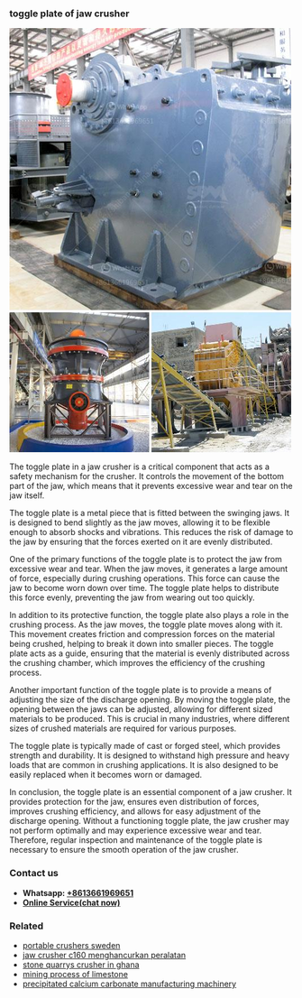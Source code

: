 <h3>toggle plate of jaw crusher</h3><img src='1708587460.jpg' alt=''><p>The toggle plate in a jaw crusher is a critical component that acts as a safety mechanism for the crusher. It controls the movement of the bottom part of the jaw, which means that it prevents excessive wear and tear on the jaw itself.</p><p>The toggle plate is a metal piece that is fitted between the swinging jaws. It is designed to bend slightly as the jaw moves, allowing it to be flexible enough to absorb shocks and vibrations. This reduces the risk of damage to the jaw by ensuring that the forces exerted on it are evenly distributed.</p><p>One of the primary functions of the toggle plate is to protect the jaw from excessive wear and tear. When the jaw moves, it generates a large amount of force, especially during crushing operations. This force can cause the jaw to become worn down over time. The toggle plate helps to distribute this force evenly, preventing the jaw from wearing out too quickly.</p><p>In addition to its protective function, the toggle plate also plays a role in the crushing process. As the jaw moves, the toggle plate moves along with it. This movement creates friction and compression forces on the material being crushed, helping to break it down into smaller pieces. The toggle plate acts as a guide, ensuring that the material is evenly distributed across the crushing chamber, which improves the efficiency of the crushing process.</p><p>Another important function of the toggle plate is to provide a means of adjusting the size of the discharge opening. By moving the toggle plate, the opening between the jaws can be adjusted, allowing for different sized materials to be produced. This is crucial in many industries, where different sizes of crushed materials are required for various purposes.</p><p>The toggle plate is typically made of cast or forged steel, which provides strength and durability. It is designed to withstand high pressure and heavy loads that are common in crushing applications. It is also designed to be easily replaced when it becomes worn or damaged.</p><p>In conclusion, the toggle plate is an essential component of a jaw crusher. It provides protection for the jaw, ensures even distribution of forces, improves crushing efficiency, and allows for easy adjustment of the discharge opening. Without a functioning toggle plate, the jaw crusher may not perform optimally and may experience excessive wear and tear. Therefore, regular inspection and maintenance of the toggle plate is necessary to ensure the smooth operation of the jaw crusher.</p><h3>Contact us</h3><ul><li><strong>Whatsapp:&nbsp;<a href="https://wa.me/8613661969651">+8613661969651</a></strong></li><li><a href="https://swt.shibang-china.com/?git&amp;zhl&amp;toggle plate of jaw crusher"><strong>Online Service(chat now)</strong></a></li></ul><h3>Related</h3><ul><li><a href='portable crushers sweden.md'>portable crushers sweden</a></li><li><a href='jaw crusher c160 menghancurkan peralatan.md'>jaw crusher c160 menghancurkan peralatan</a></li><li><a href='stone quarrys crusher in ghana.md'>stone quarrys crusher in ghana</a></li><li><a href='mining process of limestone.md'>mining process of limestone</a></li><li><a href='precipitated calcium carbonate manufacturing machinery.md'>precipitated calcium carbonate manufacturing machinery</a></li></ul>